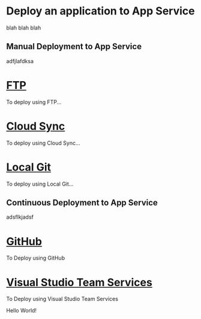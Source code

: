 ---
---
# Deploy an application to App Service

blah blah blah

## Manual Deployment to App Service

adfjlafdksa

# [FTP](#tab/deploy-with-ftp)

To deploy using FTP...

# [Cloud Sync](#tab/deploy-with-cloud-sync)

To deploy using Cloud Sync...

# [Local Git](#tab/deploy-with-local-git)

To deploy using Local Git...

## Continuous Deployment to App Service

adsflkjadsf

# [GitHub](#tab/deploy-with-github)

To Deploy using GitHub

# [Visual Studio Team Services](#tab/deploy-with-visual-studio-team-services)

To Deploy using Visual Studio Team Services

Hello World!

